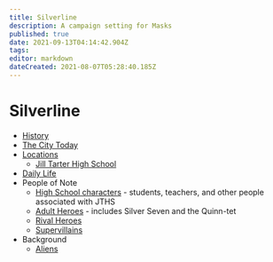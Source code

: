 ```yaml
---
title: Silverline
description: A campaign setting for Masks
published: true
date: 2021-09-13T04:14:42.904Z
tags: 
editor: markdown
dateCreated: 2021-08-07T05:28:40.185Z
---
```


# Silverline
* [History](history)
* [The City Today](the-city-today)
* [Locations](locations)
  * [Jill Tarter High School](jill-tarter-high-school)
* [Daily Life](daily-life)
* People of Note
  * [High School characters](high-school) - students, teachers, and other people associated with JTHS
  * [Adult Heroes](adult-heroes) - includes Silver Seven and the Quinn-tet
  * [Rival Heroes](rival-heroes)
  * [Supervillains](supervillains)
* Background
  * [Aliens](aliens)